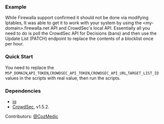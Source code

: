 ### Example

While Firewalla support confirmed it should not be done via modifying Iptables, It was able to get it to work with your system by using the \<my-domain\>.firewalla.net API and CrowdSec's local API. Essentially all you need to do is poll the CrowdSec API for Decisions (bans) and then use the Update List (PATCH) endpoint to replace the contents of a blocklist once per hour.

### Quick Start

You need to replace the `MSP_DOMAIN`,`API_TOKEN`,`CROWDSEC_API_TOKEN`,`CROWDSEC_API_URL`,`TARGET_LIST_ID` values in the scripts with real value, then run the scripts.

### Dependencies
- [jq](https://jqlang.github.io/jq/tutorial/)
- [CrowdSec](https://github.com/crowdsecurity/crowdsec), v1.5.2.


Contributors: [@CozMedic](https://github.com/CozMedic)

